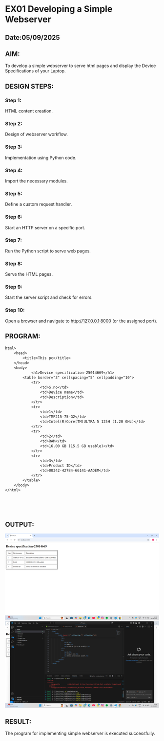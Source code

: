 # EX01 Developing a Simple Webserver
## Date:05/09/2025

## AIM:
To develop a simple webserver to serve html pages and display the Device Specifications of your Laptop.

## DESIGN STEPS:
### Step 1: 
HTML content creation.

### Step 2:
Design of webserver workflow.

### Step 3:
Implementation using Python code.

### Step 4:
Import the necessary modules.

### Step 5:
Define a custom request handler.

### Step 6:
Start an HTTP server on a specific port.

### Step 7:
Run the Python script to serve web pages.

### Step 8:
Serve the HTML pages.

### Step 9:
Start the server script and check for errors.

### Step 10:
Open a browser and navigate to http://127.0.0.1:8000 (or the assigned port).

## PROGRAM:
```
html>
    <head>
        <title>This pc</title>
    </head>
    <body>
            <h1>Device specification-25014669</h1>
        <table border="3" cellspacing="5" cellpadding="10">
            <tr>
                <td>S.no</td>
                <td>Device name</td>
                <td>Description</td>
            </tr>
            <tr>
                <td>1</td>
                <td>TMP215-75-G2</td>
                <td>Intel(R)Core(TM)ULTRA 5 125H (1.20 GHz)</td>
            </tr>
            <tr>
                <td>2</td>
                <td>RAM</td>
                <td>16.00 GB (15.5 GB usable)</td>
            </tr>
            <tr>
                <td>3</td>
                <td>Product ID</td>
                <td>00342-42784-66141-AAOEM</td>
            </tr>
        </table>
    </body>
</html>



            

```

## OUTPUT:
![alt text](<Screenshot (14).png>)
![alt text](<Screenshot (15)-1.png>)


## RESULT:
The program for implementing simple webserver is executed successfully.
